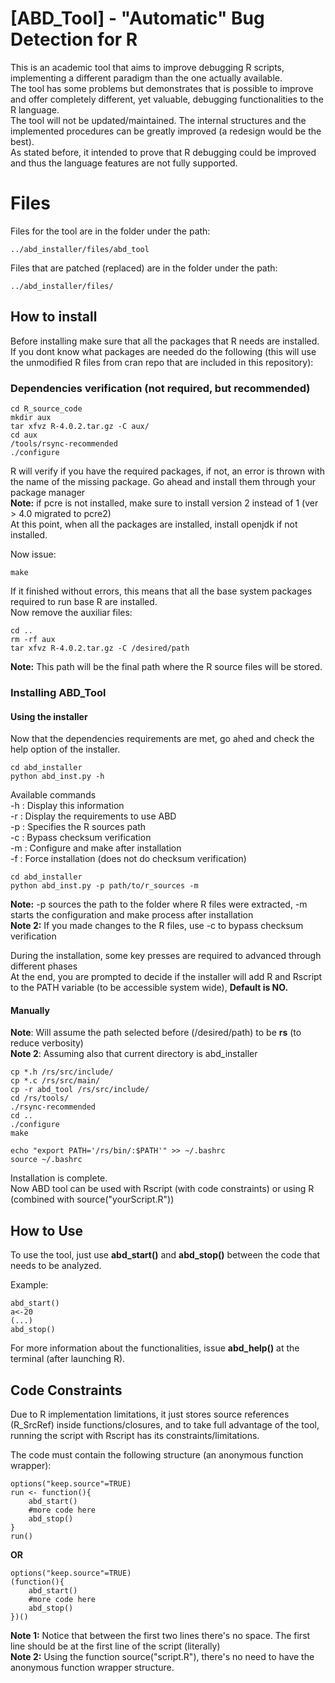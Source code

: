 # [ABD_Tool] - "Automatic" Bug Detection for R

This is an academic tool that aims to improve debugging R scripts, implementing a different paradigm than the one actually available.
<br>
The tool has some problems but demonstrates that is possible to improve and offer completely different, yet valuable, debugging functionalities to the R language.
<br>
The tool will not be updated/maintained. The internal structures and the implemented procedures can be greatly improved (a redesign would be the best).
<br>
As stated before, it intended to prove that R debugging could be improved and thus the language features are not fully supported.

# Files
Files for the tool are in the folder under the path:
```
../abd_installer/files/abd_tool
```

Files that are patched (replaced) are in the folder under the path:
```
../abd_installer/files/
```

## How to install
Before installing make sure that all the packages that R needs are installed.</br>
If you dont know what packages are needed do the following (this will use the unmodified R files from cran repo that are included in this repository):

### Dependencies verification (not required, but recommended)
```
cd R_source_code
mkdir aux
tar xfvz R-4.0.2.tar.gz -C aux/
cd aux
/tools/rsync-recommended
./configure 
```
R will verify if you have the required packages, if not, an error is thrown with the name of the missing package. Go ahead and install them through your package manager</br>
**Note:** if pcre is not installed, make sure to install version 2 instead of 1 (ver > 4.0 migrated to pcre2) </br>
At this point, when all the packages are installed, install openjdk if not installed. </br>

Now issue:
```
make
```
If it finished without errors, this means that all the base system packages required to run base R are installed. </br>
Now remove the auxiliar files:
```
cd ..
rm -rf aux
tar xfvz R-4.0.2.tar.gz -C /desired/path
```
**Note:** This path will be the final path where the R source files will be stored. </br>

### Installing ABD_Tool

#### Using the installer
Now that the dependencies requirements are met, go ahed and check the help option of the installer. </br>

```
cd abd_installer
python abd_inst.py -h
```

Available commands</br>
        -h : Display this information</br>
        -r : Display the requirements to use ABD</br>
        -p : Specifies the R sources path</br>
        -c : Bypass checksum verification</br>
        -m : Configure and make after installation</br>
		-f : Force installation (does not do checksum verification)</br>
```
cd abd_installer
python abd_inst.py -p path/to/r_sources -m
```
**Note:** -p sources the path to the folder where R files were extracted, -m starts the configuration and make process after installation </br>
**Note 2:** If you made changes to the R files, use -c to bypass checksum verification</br>

During the installation, some key presses are required to advanced through different phases</br>
At the end, you are prompted to decide if the installer will add R and Rscript to the PATH variable (to be accessible system wide), <b>Default is NO. </b></br>

#### Manually

**Note**: Will assume the path selected before (/desired/path) to be <b>rs</b> (to reduce verbosity)</br>
**Note 2**: Assuming also that current directory is abd_installer
```
cp *.h /rs/src/include/
cp *.c /rs/src/main/
cp -r abd_tool /rs/src/include/
cd /rs/tools/
./rsync-recommended
cd ..
./configure
make

echo "export PATH='/rs/bin/:$PATH'" >> ~/.bashrc
source ~/.bashrc
```
Installation is complete. </br>
Now ABD tool can be used with Rscript (with code constraints) or using R (combined with source("yourScript.R"))</br>

## How to Use
To use the tool, just use **abd_start()** and **abd_stop()** between the code that needs to be analyzed.

Example:
```
abd_start()
a<-20
(...)
abd_stop()
```

For more information about the functionalities, issue **abd_help()** at the terminal (after launching R).
## Code Constraints

Due to R implementation limitations, it just stores source references (R_SrcRef) inside functions/closures, and to take full advantage of the tool, running the script with Rscript has its constraints/limitations.

The code must contain the following structure (an anonymous function wrapper):
```
options("keep.source"=TRUE)
run <- function(){
	abd_start()
	#more code here
	abd_stop()
}
run()
```
**OR**

```
options("keep.source"=TRUE)
(function(){
	abd_start()
	#more code here
	abd_stop()
})()
```
**Note 1:** Notice that between the first two lines there's no space. The first line should be at the first line of the script (literally)</br>
**Note 2:** Using the function source("script.R"), there's no need to have the anonymous function wrapper structure.

